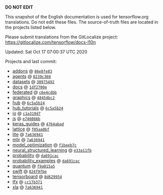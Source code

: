 __DO NOT EDIT__

This snapshot of the English documentation is used for tensorflow.org
translations. Do not edit these files. The source-of-truth files are located in
the projects listed below.

Please submit translations from the GitLocalize project: https://gitlocalize.com/tensorflow/docs-l10n

Updated: Sat Oct 17 07:00:37 UTC 2020

Projects and last commit:

- [addons](https://github.com/tensorflow/addons/tree/master/docs) @ <a href='https://github.com/tensorflow/addons/commit/86e8fe8370985ccaecdf0bb024ce01419063ad70'><code>86e8fe83</code></a>
- [agents](https://github.com/tensorflow/agents/tree/master/docs) @ <a href='https://github.com/tensorflow/agents/commit/0239c360a317bee06e2e7a04d6caffb173af0e81'><code>0239c360</code></a>
- [datasets](https://github.com/tensorflow/datasets/tree/master/docs) @ <a href='https://github.com/tensorflow/datasets/commit/309754923658df5f69e30064345ce7d481dbf1f6'><code>30975492</code></a>
- [docs](https://github.com/tensorflow/docs/tree/master/site/en) @ <a href='https://github.com/tensorflow/docs/commit/1df2700eac33561cf29d0605ec82af0d59fbf6c1'><code>1df2700e</code></a>
- [federated](https://github.com/tensorflow/federated/tree/master/docs) @ <a href='https://github.com/tensorflow/federated/commit/c6e4cdbbd06fd1e162f43e7a60432ef71b312e77'><code>c6e4cdbb</code></a>
- [graphics](https://github.com/tensorflow/graphics/tree/master/tensorflow_graphics/g3doc) @ <a href='https://github.com/tensorflow/graphics/commit/48454bc297e4b7b59e1fac8b4cc92058e1d7642e'><code>48454bc2</code></a>
- [hub](https://github.com/tensorflow/hub/tree/master/docs) @ <a href='https://github.com/tensorflow/hub/commit/6c5a5b249d158ccbeef436d8ead1b42edb6a8581'><code>6c5a5b24</code></a>
- [hub_tutorials](https://github.com/tensorflow/hub/tree/master/examples/colab) @ <a href='https://github.com/tensorflow/hub/commit/6c5a5b249d158ccbeef436d8ead1b42edb6a8581'><code>6c5a5b24</code></a>
- [io](https://github.com/tensorflow/io/tree/master/docs) @ <a href='https://github.com/tensorflow/io/commit/c1a319d77cbf04e628c8ef7aaa4e093d2a60765d'><code>c1a319d7</code></a>
- [js](https://github.com/tensorflow/tfjs-website/tree/master/docs) @ <a href='https://github.com/tensorflow/tfjs-website/commit/e746086bed841a9ff7e6dcfe00b27f7333682105'><code>e746086b</code></a>
- [keras_guides](https://github.com/tensorflow/docs/tree/snapshot-keras/site/en/guide/keras) @ <a href='https://github.com/tensorflow/docs/commit/4764abad680f9698f8ba9ace121ac9d0d9cb69af'><code>4764abad</code></a>
- [lattice](https://github.com/tensorflow/lattice/tree/master/docs) @ <a href='https://github.com/tensorflow/lattice/commit/f05aa0bf2e85756f7a5f49f1378f0d1e428bea2d'><code>f05aa0bf</code></a>
- [lite](https://github.com/tensorflow/tensorflow/tree/master/tensorflow/lite/g3doc) @ <a href='https://github.com/tensorflow/tensorflow/commit/7a636941b3db1c889a99c812528feeed9dd68293'><code>7a636941</code></a>
- [mlir](https://github.com/tensorflow/tensorflow/tree/master/tensorflow/compiler/mlir/g3doc) @ <a href='https://github.com/tensorflow/tensorflow/commit/7a636941b3db1c889a99c812528feeed9dd68293'><code>7a636941</code></a>
- [model_optimization](https://github.com/tensorflow/model-optimization/tree/master/tensorflow_model_optimization/g3doc) @ <a href='https://github.com/tensorflow/model-optimization/commit/f1beeb7ccd00262e68770d1b1a3618fbc872fcc3'><code>f1beeb7c</code></a>
- [neural_structured_learning](https://github.com/tensorflow/neural-structured-learning/tree/master/g3doc) @ <a href='https://github.com/tensorflow/neural-structured-learning/commit/e33a11fba61e6a8cc0cb6f2283fbab6d577f6b06'><code>e33a11fb</code></a>
- [probability](https://github.com/tensorflow/probability/tree/master/tensorflow_probability/g3doc) @ <a href='https://github.com/tensorflow/probability/commit/da691cac901475a314e9b51e11d925535c1b11cf'><code>da691cac</code></a>
- [probability_examples](https://github.com/tensorflow/probability/tree/master/tensorflow_probability/examples/jupyter_notebooks) @ <a href='https://github.com/tensorflow/probability/commit/da691cac901475a314e9b51e11d925535c1b11cf'><code>da691cac</code></a>
- [quantum](https://github.com/tensorflow/quantum/tree/master/docs) @ <a href='https://github.com/tensorflow/quantum/commit/f9a015a5664dce88ca99f6de85eaf5376ae0cf3a'><code>f9a015a5</code></a>
- [swift](https://github.com/tensorflow/swift/tree/master/docs/site) @ <a href='https://github.com/tensorflow/swift/commit/824f9fbe499642d64e315ac11423a8c9061dd075'><code>824f9fbe</code></a>
- [tensorboard](https://github.com/tensorflow/tensorboard/tree/master/docs) @ <a href='https://github.com/tensorflow/tensorboard/commit/8d629954c251ee7a27f0a90de1297c4a0042e943'><code>8d629954</code></a>
- [tfx](https://github.com/tensorflow/tfx/tree/master/docs) @ <a href='https://github.com/tensorflow/tfx/commit/cc17b3713a055fdf170680af69eecf534501db8d'><code>cc17b371</code></a>
- [xla](https://github.com/tensorflow/tensorflow/tree/master/tensorflow/compiler/xla/g3doc) @ <a href='https://github.com/tensorflow/tensorflow/commit/7a636941b3db1c889a99c812528feeed9dd68293'><code>7a636941</code></a>

